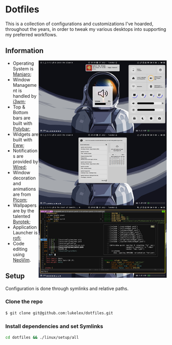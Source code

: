 # Dotfiles

This is a collection of configurations and customizations I've hoarded,
throughout the years, in order to tweak my various desktops into
supporting my preferred workflows.

## Information

<img src="preview.jpg" alt="Rice Showcase" align="right" width="400px">

* Operating System is [Manjaro](https://manjaro.org/);
* Window Management is handled by [i3wm](https://github.com/Airblader/i3);
* Top & Bottom bars are built with [Polybar](https://github.com/polybar/polybar);
* Widgets are built with [Eww](https://github.com/elkowar/eww);
* Notifications are provided by [Wired](https://github.com/Toqozz/wired-notify);
* Window decoration and animations are from [Picom](https://github.com/yshui/picom);
* Wallpapers are by the talented [Byrotek](https://www.patreon.com/byrotek);
* Application Launcher is [rofi](https://github.com/davatorium/rofi);
* Code editing using [NeoVim](https://neovim.io/).

## Setup

Configuration is done through symlinks and relative paths.

### Clone the repo

```sh
$ git clone git@github.com:lukelex/dotfiles.git
```
### Install dependencies and set Symlinks

```sh
cd dotfiles && ./linux/setup/all
```
